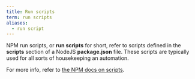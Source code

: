```yaml
---
title: Run scripts
term: run scripts
aliases:
  - run script
---
```


NPM run scripts, or __run scripts__ for short, refer to scripts defined in the
__scripts__ section of a NodeJS __package.json__ file. These scripts are
typically used for all sorts of housekeeping an automation.

For more info, refer to [the NPM docs on
scripts](https://docs.npmjs.com/cli/v10/using-npm/scripts).
